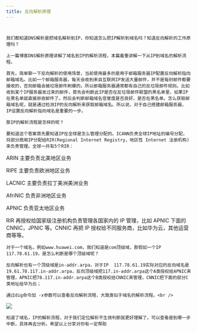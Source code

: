 ```yaml
---
title: 反向解析原理
---
```


#

    我们都知道DNS解析是把域名解析到IP，你知道怎么把IP解析到域名吗？知道反向解析的工作原理吗？

    上一篇博客DNS解析原理讲解了域名到IP的解析流程，本篇着重讲解一下从IP到域名的解析流程。

    首先，简单聊一下反向解析的使用场景，当前使用最多的是用于邮箱服务器IP配置反向解析指向邮箱域名。比如一个邮箱服务器，每天会收到来自互联网IP发送大量邮件，并不是每封邮件都要接收的，否则邮箱会被垃圾邮件刷爆的。所以邮箱服务器通常都有自己的反垃圾邮件规则。比如收到某个IP服务器发过来的邮件，首先会判断此IP是否在反垃圾邮件联盟的黑名单里，如果IP在黑名单就直接拒收邮件了。然后会判断邮箱域名信誉度是否良好，是否在黑名单。怎么获取邮箱域名呢，就是通过检测IP的反向解析来获取邮箱域名。所以说，对于自己搭建邮箱服务器，IP设置反向解析指向域名是重要的一步。

    那IP的解析流程是怎样的呢？

    要知道这个答案首先要知道IP在全球是怎么管理分配的。ICANN负责全球IP地址的编号分配，将部分商用IP分配给RIR(Regional Internet Registry，地区性 Internet 注册机构)来负责管理。全球一共有5个RIR：

ARIN 主要负责北美地区业务

RIPE 主要负责欧洲地区业务

LACNIC 主要负责拉丁美洲美洲业务

AfriNIC 负责非洲地区业务

APNIC 负责亚太地区业务

RIR 再授权给国家级注册机构负责管理各国家内的 IP 管理，比如 APNIC 下面的 CNNIC，JPNIC 等。CNNIC 再把 IP 授权给不同服务商，比如华为云，其他运营商等等。

    对于一个域名，例如www.huawei.com，我们知道是com顶级域，那假如一个IP 117.78.61.19，是怎么判断是哪个顶级域呢？

    反向解析也有一个顶级域是in-addr.arpa，对于IP  117.78.61.19实际对应的反向域名是19.61.78.117.in-addr.arpa，反向顶级域把117.in-addr.arpa这个A类授权给APNIC来管理，APNIC把78.117.in-addr.arpa这个B类授权给CNNIC来管理，CNNIC把下面的部分C类地址给华为云；

    通过dig命令加 -x参数可以查看反向解析流程，大致类似于域名的解析流程。<br />

![](https://notes-learning.oss-cn-beijing.aliyuncs.com/pg3qpr/1616160967075-291efb58-74ef-4ca6-bc37-929f11410605.jpeg)

    知道了域名，IP的解析流程，对于我们定位解析不生效判断就更好理解了。可以查看是到哪一步中断，具体再去分析。希望以上分享对你有一定帮助
